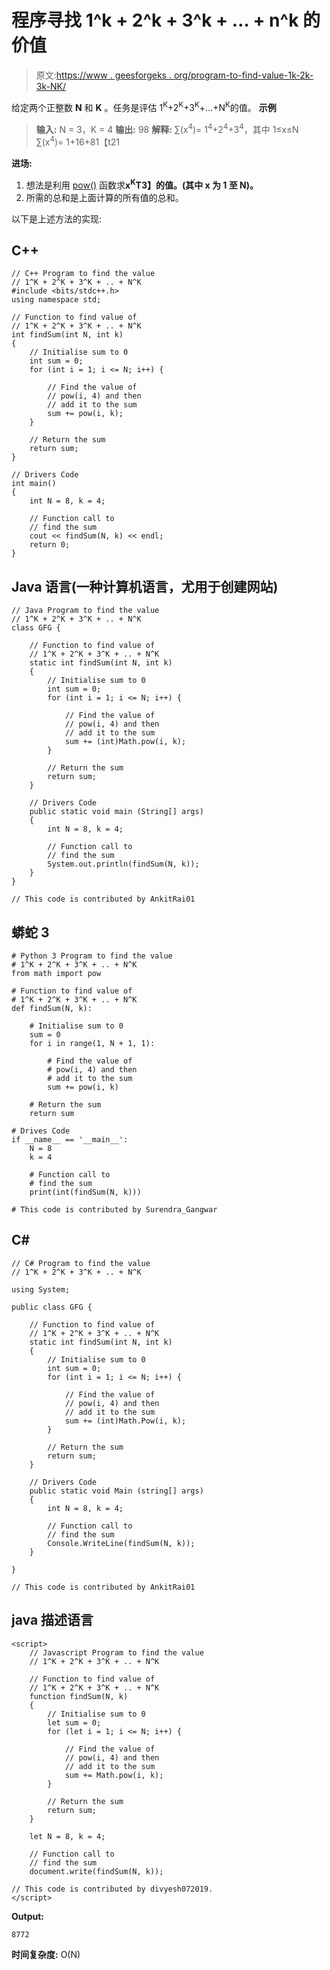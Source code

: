 # 程序寻找 1^k + 2^k + 3^k + … + n^k 的价值

> 原文:[https://www . geesforgeks . org/program-to-find-value-1k-2k-3k-NK/](https://www.geeksforgeeks.org/program-to-find-value-of-1k-2k-3k-nk/)

给定两个正整数 **N** 和 **K** 。任务是评估 1<sup>K</sup>+2<sup>K</sup>+3<sup>K</sup>+…+N<sup>K</sup>的值。
**示例**

> **输入:** N = 3，K = 4
> **输出:** 98
> **解释:**
> ∑(x<sup>4</sup>)= 1<sup>4</sup>+2<sup>4</sup>+3<sup>4</sup>，其中 1≤x≤N
> ∑(x<sup>4</sup>)= 1+16+81【t21

**进场:**

1.  想法是利用 [pow()](https://www.geeksforgeeks.org/power-function-cc/) 函数求**x<sup>K</sup>T3】的值。(其中 x 为 1 至 N)。**
2.  所需的总和是上面计算的所有值的总和。

以下是上述方法的实现:

## C++

```
// C++ Program to find the value
// 1^K + 2^K + 3^K + .. + N^K
#include <bits/stdc++.h>
using namespace std;

// Function to find value of
// 1^K + 2^K + 3^K + .. + N^K
int findSum(int N, int k)
{
    // Initialise sum to 0
    int sum = 0;
    for (int i = 1; i <= N; i++) {

        // Find the value of
        // pow(i, 4) and then
        // add it to the sum
        sum += pow(i, k);
    }

    // Return the sum
    return sum;
}

// Drivers Code
int main()
{
    int N = 8, k = 4;

    // Function call to
    // find the sum
    cout << findSum(N, k) << endl;
    return 0;
}
```

## Java 语言(一种计算机语言，尤用于创建网站)

```
// Java Program to find the value
// 1^K + 2^K + 3^K + .. + N^K
class GFG {

    // Function to find value of
    // 1^K + 2^K + 3^K + .. + N^K
    static int findSum(int N, int k)
    {
        // Initialise sum to 0
        int sum = 0;
        for (int i = 1; i <= N; i++) {

            // Find the value of
            // pow(i, 4) and then
            // add it to the sum
            sum += (int)Math.pow(i, k);
        }

        // Return the sum
        return sum;
    }

    // Drivers Code
    public static void main (String[] args)
    {
        int N = 8, k = 4;

        // Function call to
        // find the sum
        System.out.println(findSum(N, k));
    }
}

// This code is contributed by AnkitRai01
```

## 蟒蛇 3

```
# Python 3 Program to find the value
# 1^K + 2^K + 3^K + .. + N^K
from math import pow

# Function to find value of
# 1^K + 2^K + 3^K + .. + N^K
def findSum(N, k):

    # Initialise sum to 0
    sum = 0
    for i in range(1, N + 1, 1):

        # Find the value of
        # pow(i, 4) and then
        # add it to the sum
        sum += pow(i, k)

    # Return the sum
    return sum

# Drives Code
if __name__ == '__main__':
    N = 8
    k = 4

    # Function call to
    # find the sum
    print(int(findSum(N, k)))

# This code is contributed by Surendra_Gangwar
```

## C#

```
// C# Program to find the value
// 1^K + 2^K + 3^K + .. + N^K

using System;

public class GFG {

    // Function to find value of
    // 1^K + 2^K + 3^K + .. + N^K
    static int findSum(int N, int k)
    {
        // Initialise sum to 0
        int sum = 0;
        for (int i = 1; i <= N; i++) {

            // Find the value of
            // pow(i, 4) and then
            // add it to the sum
            sum += (int)Math.Pow(i, k);
        }

        // Return the sum
        return sum;
    }

    // Drivers Code
    public static void Main (string[] args)
    {
        int N = 8, k = 4;

        // Function call to
        // find the sum
        Console.WriteLine(findSum(N, k));
    }

}

// This code is contributed by AnkitRai01
```

## java 描述语言

```
<script>
    // Javascript Program to find the value
    // 1^K + 2^K + 3^K + .. + N^K

    // Function to find value of
    // 1^K + 2^K + 3^K + .. + N^K
    function findSum(N, k)
    {
        // Initialise sum to 0
        let sum = 0;
        for (let i = 1; i <= N; i++) {

            // Find the value of
            // pow(i, 4) and then
            // add it to the sum
            sum += Math.pow(i, k);
        }

        // Return the sum
        return sum;
    }

    let N = 8, k = 4;

    // Function call to
    // find the sum
    document.write(findSum(N, k));

// This code is contributed by divyesh072019.
</script>
```

**Output:** 

```
8772
```

**时间复杂度:** O(N)